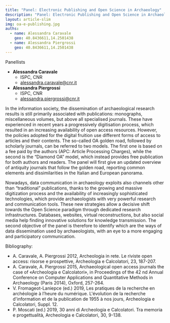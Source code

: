 ```yaml
---
title: "Panel: Electronic Publishing and Open Science in Archaeology"
description: "Panel: Electronic Publishing and Open Science in Archaeology"
layout: article-slim
img: oa-e-publishing.jpg
auths:
  - name: Alessandra Caravale
    geo: 40.8436611,14.2501438
  - name: Alessandra Piergrossi
    geo: 40.8436611,14.2501438
---
```


Panellists
- **Alessandra Caravale**
  - ISPC, CNR
  - [alessandra.caravale@cnr.it](mailto:alessandra.caravale@cnr.it)
- **Alessandra Piergrossi**
  - ISPC, CNR
  - [alessandra.piergrossi@cnr.it](mailto:alessandra.piergrossi@cnr.it)

In the information society, the dissemination of archaeological research results is still primarily associated with publications: monographs, miscellaneous volumes, but above all specialised journals. These have experienced in recent years a progressively digitisation process, which resulted in an increasing availability of open access resources. However, the policies adopted for the digital fruition use different forms of access to articles and their contents. The so-called OA golden road, followed by scholarly journals, can be referred to two models. The first one is based on a fee paid by the authors (APC: Article Processing Charges), while the second is the “Diamond OA” model, which instead provides free publication for both authors and readers. The panel will first give an updated overview of antiquity journals that follow the golden road, reporting common elements and dissimilarities in the Italian and European panorama.

Nowadays, data communication in archaeology exploits also channels other than “traditional” publications, thanks to the growing and massive digitization process and the availability of increasingly sophisticated technologies, which provide archaeologists with very powerful research and communication tools. These new strategies allow a decisive shift towards the Open Science paradigm through dedicated research infrastructures. Databases, websites, virtual reconstructions, but also social media help finding innovative solutions for knowledge transmission. The second objective of the panel is therefore to identify which are the ways of data dissemination used by archaeologists, with an eye to a more engaging and participatory communication.

Bibliography:
- A. Caravale, A. Piergrossi 2012, Archeologia in rete. Le riviste open access: risorse e prospettive, Archeologia e Calcolatori, 23, 187-207.
- A. Caravale, A. Piergrossi 2015, Archaeological open access journals the case of «Archeologia e Calcolatori», in Proceedings of the 42 nd Annual Conference on Computer Applications and Quantitative Methods in Archaeology (Paris 2014), Oxford, 257-264.
- V. Fromageot-Laniepce (ed.) 2019, Les pratiques de la recherche en archéologie à l’heure du numérique. L&#39;évolution de la recherche d&#39;information et de la publication de 1955 à nos jours, Archeologia e Calcolatori, Suppl. 12.
- P. Moscati (ed.) 2019, 30 anni di Archeologia e Calcolatori. Tra memoria e progettualità, Archeologia e Calcolatori, 30, 9-138.